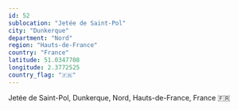 ```yaml
---
id: 52
sublocation: "Jetée de Saint-Pol"
city: "Dunkerque"
department: "Nord"
region: "Hauts-de-France"
country: "France"
latitude: 51.0347708
longitude: 2.3772525
country_flag: "🇫🇷"
---
```

Jetée de Saint-Pol, Dunkerque, Nord, Hauts-de-France, France 🇫🇷